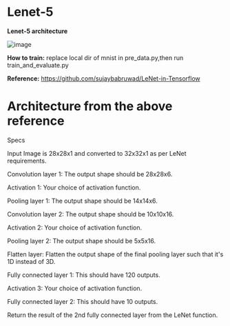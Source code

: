 # Lenet-5

**Lenet-5 architecture**

![image](https://github.com/wingdi/Lenet-5/blob/master/src/imgs/lenet-5.png)

**How to train:**
replace local dir of mnist in pre_data.py,then run train_and_evaluate.py

**Reference:**
https://github.com/sujaybabruwad/LeNet-in-Tensorflow

# Architecture from the above reference

Specs

Input Image is 28x28x1 and converted to 32x32x1 as per LeNet requirements.

Convolution layer 1: The output shape should be 28x28x6.

Activation 1: Your choice of activation function.

Pooling layer 1: The output shape should be 14x14x6.

Convolution layer 2: The output shape should be 10x10x16.

Activation 2: Your choice of activation function.

Pooling layer 2: The output shape should be 5x5x16.

Flatten layer: Flatten the output shape of the final pooling layer such that it's 1D instead of 3D.

Fully connected layer 1: This should have 120 outputs.

Activation 3: Your choice of activation function.

Fully connected layer 2: This should have 10 outputs.

Return the result of the 2nd fully connected layer from the LeNet function.
